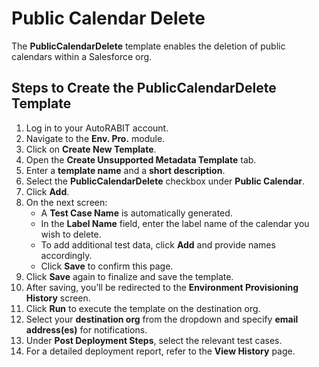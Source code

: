 # Public Calendar Delete

The **PublicCalendarDelete** template enables the deletion of public calendars within a Salesforce org.

## Steps to Create the PublicCalendarDelete Template

1. Log in to your AutoRABIT account.
2. Navigate to the **Env. Pro.** module.
3. Click on **Create New Template**.
4. Open the **Create Unsupported Metadata Template** tab.
5. Enter a **template name** and a **short description**.
6. Select the **PublicCalendarDelete** checkbox under **Public Calendar**.
7. Click **Add**.
8. On the next screen:
   * A **Test Case Name** is automatically generated.
   * In the **Label Name** field, enter the label name of the calendar you wish to delete.
   * To add additional test data, click **Add** and provide names accordingly.
   * Click **Save** to confirm this page.
9. Click **Save** again to finalize and save the template.
10. After saving, you’ll be redirected to the **Environment Provisioning History** screen.
11. Click **Run** to execute the template on the destination org.
12. Select your **destination org** from the dropdown and specify **email address(es)** for notifications.
13. Under **Post Deployment Steps**, select the relevant test cases.
14. For a detailed deployment report, refer to the **View History** page.
